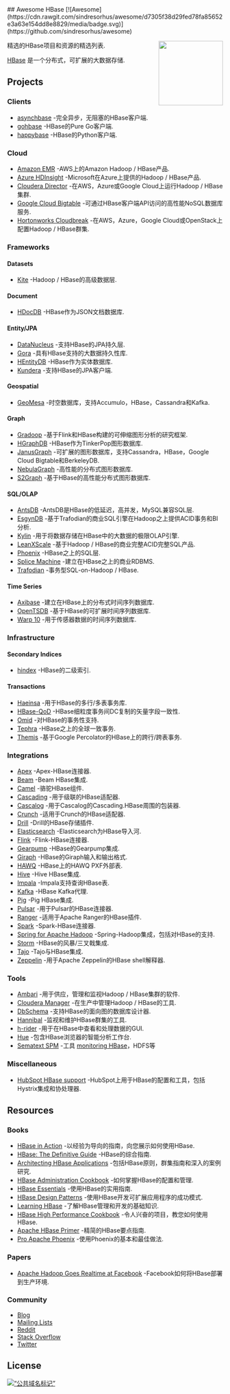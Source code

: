 <div class="github-widget" data-repo="rayokota/awesome-hbase"></div>
<script async src="https://pagead2.googlesyndication.com/pagead/js/adsbygoogle.js"></script><ins class="adsbygoogle" style="display:block" data-ad-client="ca-pub-6890694312814945" data-ad-slot="5473692530" data-ad-format="auto"  data-full-width-responsive="true"></ins><script>(adsbygoogle = window.adsbygoogle || []).push({});</script>
## Awesome HBase [![Awesome](https://cdn.rawgit.com/sindresorhus/awesome/d7305f38d29fed78fa85652e3a63e154dd8e8829/media/badge.svg)](https://github.com/sindresorhus/awesome)

[<img src="https://cdn.rawgit.com/rayokota/awesome-hbase/c197f415/hbase_logo_with_orca-2.png" align="right" width="150">](http://hbase.apache.org/)

精选的HBase项目和资源的精选列表.

[HBase](http://hbase.apache.org) 是一个分布式，可扩展的大数据存储.




    
## Projects

### Clients

* [asynchbase](https://github.com/OpenTSDB/asynchbase) -完全异步，无阻塞的HBase客户端.
* [gohbase](https://github.com/tsuna/gohbase) -HBase的Pure Go客户端.
* [happybase](https://github.com/wbolster/happybase) -HBase的Python客户端.


### Cloud

* [Amazon EMR](https://aws.amazon.com/emr/) -AWS上的Amazon Hadoop / HBase产品.
* [Azure HDInsight](https://azure.microsoft.com/en-us/services/hdinsight/) -Microsoft在Azure上提供的Hadoop / HBase产品.
* [Cloudera Director](https://www.cloudera.com/products/product-components/cloudera-director.html) -在AWS，Azure或Google Cloud上运行Hadoop / HBase集群.
* [Google Cloud Bigtable](https://cloud.google.com/bigtable/) -可通过HBase客户端API访问的高性能NoSQL数据库服务.
* [Hortonworks Cloudbreak](https://hortonworks.com/open-source/cloudbreak/) -在AWS，Azure，Google Cloud或OpenStack上配置Hadoop / HBase群集.

### Frameworks

#### Datasets

* [Kite](http://kitesdk.org) -Hadoop / HBase的高级数据层.

#### Document

* [HDocDB](https://github.com/rayokota/hdocdb) -HBase作为JSON文档数据库.

#### Entity/JPA

* [DataNucleus](http://www.datanucleus.org) -支持HBase的JPA持久层.
* [Gora](http://gora.apache.org) -具有HBase支持的大数据持久性库.
* [HEntityDB](https://github.com/rayokota/hentitydb) -HBase作为实体数据库.
* [Kundera](https://github.com/impetus-opensource/Kundera) -支持HBase的JPA客户端.

#### Geospatial

* [GeoMesa](http://www.geomesa.org/) -时空数据库，支持Accumulo，HBase，Cassandra和Kafka.

#### Graph
* [Gradoop](https://github.com/dbs-leipzig/gradoop) -基于Flink和HBase构建的可伸缩图形分析的研究框架.
* [HGraphDB](https://github.com/rayokota/hgraphdb) -HBase作为TinkerPop图形数据库.
* [JanusGraph](http://janusgraph.org/) -可扩展的图形数据库，支持Cassandra，HBase，Google Cloud Bigtable和BerkeleyDB.
* [NebulaGraph](https://github.com/vesoft-inc/nebula) -高性能的分布式图形数据库.
* [S2Graph](http://s2graph.incubator.apache.org) -基于HBase的高性能分布式图形数据库.

#### SQL/OLAP

* [AntsDB](http://antsdb.com/) -AntsDB是HBase的低延迟，高并发，MySQL兼容SQL层.
* [EsgynDB](https://esgyn.com/) -基于Trafodian的商业SQL引擎在Hadoop之上提供ACID事务和BI分析.
* [Kylin](http://kylin.apache.org) -用于将数据存储在HBase中的大数据的极限OLAP引擎.
* [LeanXScale](http://www.leanxcale.com) -基于Hadoop / HBase的商业完整ACID完整SQL产品.
* [Phoenix](https://phoenix.apache.org) -HBase之上的SQL层.
* [Splice Machine](https://www.splicemachine.com) -建立在HBase之上的商业RDBMS.
* [Trafodian](http://trafodion.apache.org) -事务型SQL-on-Hadoop / HBase.

#### Time Series

* [Axibase](http://axibase.com/products/axibase-time-series-database/) -建立在HBase上的分布式时间序列数据库.
* [OpenTSDB](http://opentsdb.net) -基于HBase的可扩展时间序列数据库.
* [Warp 10](http://www.warp10.io) -用于传感器数据的时间序列数据库.

### Infrastructure

#### Secondary Indices

* [hindex](https://github.com/Huawei-Hadoop/hindex) -HBase的二级索引.

#### Transactions

* [Haeinsa](https://github.com/VCNC/haeinsa) -用于HBase的多行/多表事务库.
* [HBase-QoD](https://github.com/algarecu/hbase-0.94.8-qod) -HBase细粒度事务间DC复制的矢量字段一致性.
* [Omid](https://github.com/apache/incubator-omid) -对HBase的事务性支持.
* [Tephra](http://tephra.incubator.apache.org) -HBase之上的全球一致事务.
* [Themis](https://github.com/XiaoMi/themis) -基于Google Percolator的HBase上的跨行/跨表事务.

### Integrations

* [Apex](https://github.com/apache/apex-malhar/tree/master/contrib/src/test/java/org/apache/apex/malhar/contrib/hbase) -Apex-HBase连接器.
* [Beam](https://github.com/apache/beam/tree/master/sdks/java/io/hbase) -Beam HBase集成.
* [Camel](http://camel.apache.org/hbase.html) -骆驼HBase组件.
* [Cascading](https://github.com/Cascading/cascading.hbase) -用于级联的HBase适配器.
* [Cascalog](https://github.com/sorenmacbeth/hbase-cascalog) -用于Cascalog的Cascading.HBase周围的包装器.
* [Crunch](https://github.com/apache/crunch/tree/master/crunch-hbase) -适用于Crunch的HBase适配器.
* [Drill](https://drill.apache.org/docs/querying-hbase/) -Drill的HBase存储插件.
* [Elasticsearch](https://github.com/mallocator/Elasticsearch-HBase-River) -Elasticsearch为HBase导入河.
* [Flink](https://github.com/apache/flink/tree/master/flink-connectors/flink-hbase) -Flink-HBase连接器.
* [Gearpump](https://github.com/apache/incubator-gearpump/tree/master/external/hbase) -HBase的Gearpump集成.
* [Giraph](https://github.com/apache/giraph/tree/trunk/giraph-hbase) -HBase的Giraph输入和输出格式.
* [HAWQ](https://hawq.apache.org/docs/userguide/2.3.0.0-incubating/pxf/HBasePXF.html) -HBase上的HAWQ PXF外部表.
* [Hive](https://cwiki.apache.org/confluence/display/Hive/HBaseIntegration) -Hive HBase集成.
* [Impala](https://www.cloudera.com/documentation/enterprise/latest/topics/impala_hbase.html) -Impala支持查询HBase表.
* [Kafka](https://github.com/apache/hbase-connectors/tree/master/kafka) -HBase Kafka代理.
* [Pig](https://github.com/apache/pig/tree/trunk/src/org/apache/pig/backend/hadoop/hbase) -Pig HBase集成.
* [Pulsar](http://pulsar.apache.org/docs/en/io-hbase/) -用于Pulsar的HBase连接器.
* [Ranger](https://cwiki.apache.org/confluence/display/RANGER/HBase+Plugin) -适用于Apache Ranger的HBase插件.
* [Spark](https://github.com/hortonworks-spark/shc) -Spark-HBase连接器.
* [Spring for Apache Hadoop](https://projects.spring.io/spring-hadoop/) -Spring-Hadoop集成，包括对HBase的支持.
* [Storm](https://github.com/apache/storm/tree/master/external/storm-hbase) -HBase的风暴/三叉戟集成.
* [Tajo](https://tajo.apache.org/docs/current/hbase_integration.html) -Tajo与HBase集成.
* [Zeppelin](https://zeppelin.apache.org/docs/0.6.2/interpreter/hbase.html) -用于Apache Zeppelin的HBase shell解释器.

### Tools

* [Ambari](https://ambari.apache.org) -用于供应，管理和监视Hadoop / HBase集群的软件.
* [Cloudera Manager](https://www.cloudera.com/products/product-components/cloudera-manager.html) -在生产中管理Hadoop / HBase的工具.
* [DbSchema](http://www.dbschema.com/index.html) -支持HBase的面向图的数据库设计器.
* [Hannibal](https://github.com/sentric/hannibal) -监视和维护HBase群集的工具.
* [h-rider](https://github.com/NiceSystems/hrider) -用于在HBase中查看和处理数据的GUI.
* [Hue](http://gethue.com) -包含HBase浏览器的智能分析工作台.
* [Sematext SPM](http://sematext.com/spm) -工具 [monitoring HBase](http://sematext.com/spm/integrations/hbase-monitoring)，HDFS等

### Miscellaneous

* [HubSpot HBase support](https://github.com/HubSpot/hbase-support) -HubSpot上用于HBase的配置和工具，包括Hystrix集成和协处理器.

## Resources

### Books

* [HBase in Action](https://www.manning.com/books/hbase-in-action) -以经验为导向的指南，向您展示如何使用HBase.
* [HBase: The Definitive Guide](http://shop.oreilly.com/product/0636920014348.do) -HBase的综合指南.
* [Architecting HBase Applications](http://shop.oreilly.com/product/0636920035688.do) -包括HBase原则，群集指南和深入的案例研究.
* [HBase Administration Cookbook](https://www.packtpub.com/big-data-and-business-intelligence/hbase-administration-cookbook) -如何掌握HBase的配置和管理.
* [HBase Essentials](https://www.packtpub.com/big-data-and-business-intelligence/hbase-essentials) -使用HBase的实用指南.
* [HBase Design Patterns](https://www.packtpub.com/big-data-and-business-intelligence/hbase-design-patterns) -使用HBase开发可扩展应用程序的成功模式.
* [Learning HBase](https://www.packtpub.com/big-data-and-business-intelligence/learning-hbase) -了解HBase管理和开发的基础知识.
* [HBase High Performance Cookbook](https://www.packtpub.com/big-data-and-business-intelligence/hbase-high-performance-cookbook) -令人兴奋的项目，教您如何使用HBase.
* [Apache HBase Primer](http://www.apress.com/us/book/9781484224236) -精简的HBase要点指南.
* [Pro Apache Phoenix](http://www.apress.com/us/book/9781484223697) -使用Phoenix的基本和最佳做法.

### Papers

* [Apache Hadoop Goes Realtime at Facebook](https://pdfs.semanticscholar.org/865a/215390cd49af9e4941e03107120e631dcaa0.pdf) -Facebook如何将HBase部署到生产环境.

### Community

* [Blog](https://blogs.apache.org/hbase/)
* [Mailing Lists](http://hbase.apache.org/mail-lists.html)
* [Reddit](https://www.reddit.com/r/hbase/)
* [Stack Overflow](https://stackoverflow.com/questions/tagged/hbase)
* [Twitter](https://twitter.com/HBase)

## License

<p xmlns:dct="http://purl.org/dc/terms/">
<a rel="license" href="http://creativecommons.org/publicdomain/mark/1.0/">
<img src="https://mirrors.creativecommons.org/presskit/buttons/88x31/svg/publicdomain.svg"
      style =“ border-style：none;”  alt =“公共域名标记” /&gt;
</a>
